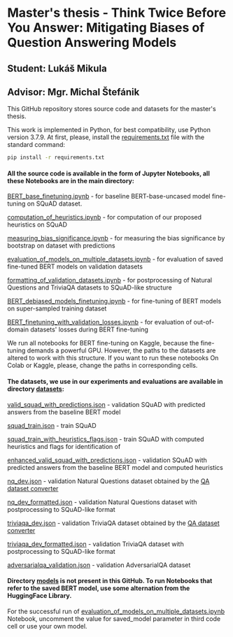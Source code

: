 # Master's thesis - Think Twice Before You Answer: Mitigating Biases of Question Answering Models

## Student: Lukáš Mikula

## Advisor: Mgr. Michal Štefánik

This GitHub repository stores source code and datasets for the master's thesis.

This work is implemented in Python, for best compatibility, use Python version 3.7.9. At first, please, install the [requirements.txt](requirements.txt) file with the standard command:

```bash
pip install -r requirements.txt
```

#### All the source code is available in the form of Jupyter Notebooks, all these Notebooks are in the main directory:

[BERT_base_finetuning.ipynb](BERT_base_finetuning.ipynb) - for baseline BERT-base-uncased model fine-tuning on SQuAD dataset.

[computation_of_heuristics.ipynb](computation_of_heuristics.ipynb) - for computation of our proposed heuristics on SQuAD

[measuring_bias_significance.ipynb](measuring_bias_significance.ipynb) - for measuring the bias significance by bootstrap on dataset with predictions

[evaluation_of_models_on_multiple_datasets.ipynb](evaluation_of_models_on_multiple_datasets.ipynb) - for evaluation of saved fine-tuned BERT models on validation datasets

[formatting_of_validation_datasets.ipynb](formatting_of_validation_datasets.ipynb) - for postprocessing of Natural Questions and TriviaQA datasets to SQuAD-like structure

[BERT_debiased_models_finetuning.ipynb](BERT_debiased_models_finetuning.ipynb) - for fine-tuning of BERT models on super-sampled training dataset

[BERT_finetuning_with_validation_losses.ipynb](BERT_finetuning_with_validation_losses.ipynb) - for evaluation of out-of-domain datasets' losses during BERT fine-tuning

We run all notebooks for BERT fine-tuning on Kaggle, because the fine-tuning demands a powerful GPU. However, the paths to the datasets are altered to work with this structure. If you want to run these notebooks On Colab or Kaggle, please, change the paths in corresponding cells.

#### The datasets, we use in our experiments and evaluations are available in directory [datasets](./datasets/):

[valid_squad_with_predictions.json](./datasets/valid_squad_with_predictions.json) - validation SQuAD with predicted answers from the baseline BERT model

[squad_train.json](./datasets/squad_train.json) - train SQuAD

[squad_train_with_heuristics_flags.json](./datasets/squad_train_with_heuristics_flags.json) - train SQuAD with computed heuristics and flags for identification of

[enhanced_valid_squad_with_predictions.json](./datasets/enhanced_valid_squad_with_predictions.json) - validation SQuAD with predicted answers from the baseline BERT model and computed heuristics

[nq_dev.json](./datasets/nq_dev.json) - validation Natural Questions dataset obtained by the [QA dataset converter](https://github.com/amazon-research/qa-dataset-converter)

[nq_dev_formatted.json](./datasets/nq_dev_formatted.json) - validation Natural Questions dataset with postprocessing to SQuAD-like format

[triviaqa_dev.json](./datasets/triviaqa_dev.json) - validation TriviaQA dataset obtained by the [QA dataset converter](https://github.com/amazon-research/qa-dataset-converter)

[triviaqa_dev_formatted.json](./datasets/triviaqa_dev_formatted.json) - validation TriviaQA dataset with postprocessing to SQuAD-like format

[adversarialqa_validation.json](./datasets/adversarialqa_validation.json) - validation AdversarialQA dataset

#### Directory [models](./models/) is not present in this GitHub. To run Notebooks that refer to the saved BERT model, use some alternation from the HuggingFace Library.

For the successful run of [evaluation_of_models_on_multiple_datasets.ipynb](evaluation_of_models_on_multiple_datasets.ipynb) Notebook, uncomment the value for saved_model parameter in third code cell or use your own model.